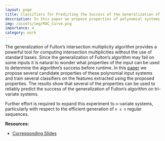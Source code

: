 ```yaml
---
layout: page
title: Classifiers for Predicting the Success of the Generalization of Fulton’s Intersection Multiplicity Algorithm
description: In this paper we propose properties of polynomial systems which we believe may correspond to the success of the Generalization of Fulton’s Intersection Multiplicity Algorithm, and compare 4 classifiers trained using these proposed properties. 
img: /assets/img/ROC_Curve.png
importance: 4
category: work
---
```


The generalization of Fulton’s intersection multiplicity algorithm provides a powerful tool for computing intersection multiplicities without the use of standard bases. Since the generalization of Fulton’s algorithm may fail on some inputs it is natural to wonder what
properties of the input can be used to determine the algorithm’s success before runtime. In
this [paper](../assets/pdf/predictingSuccessOfIMHeuristics.pdf) we propose several candidate properties of these polynomial input systems and
train several classifiers on the features extracted using the proposed properties. The results
show that several of the properties can be used to reliably predict the success of the generalization of Fulton’s algorithm on tri-variate systems. 

Further effort is required to expand this experiment to `n`-variate systems, particularly with respect to the efficient generation of `n x n` regular sequences.

__Resources:__

* [Corresponding Slides](../assets/pdf/predictingSuccessOfIMHeuristics_slides.pdf)



